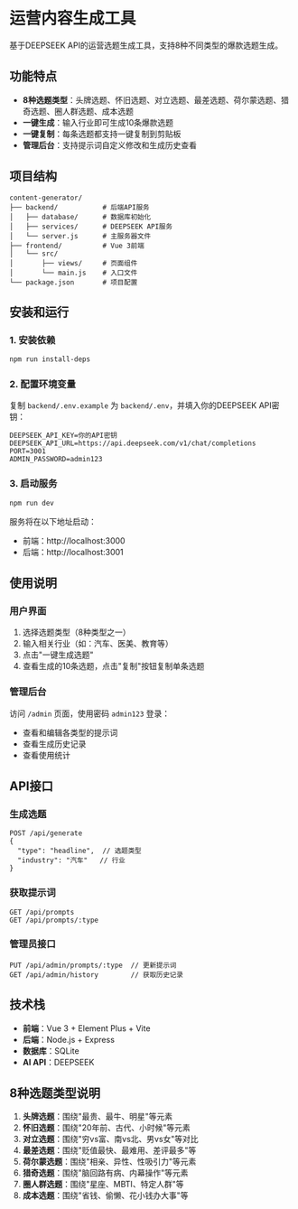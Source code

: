 # 运营内容生成工具

基于DEEPSEEK API的运营选题生成工具，支持8种不同类型的爆款选题生成。

## 功能特点

- **8种选题类型**：头牌选题、怀旧选题、对立选题、最差选题、荷尔蒙选题、猎奇选题、圈人群选题、成本选题
- **一键生成**：输入行业即可生成10条爆款选题
- **一键复制**：每条选题都支持一键复制到剪贴板
- **管理后台**：支持提示词自定义修改和生成历史查看

## 项目结构

```
content-generator/
├── backend/           # 后端API服务
│   ├── database/      # 数据库初始化
│   ├── services/      # DEEPSEEK API服务
│   └── server.js      # 主服务器文件
├── frontend/          # Vue 3前端
│   └── src/
│       ├── views/     # 页面组件
│       └── main.js    # 入口文件
└── package.json       # 项目配置
```

## 安装和运行

### 1. 安装依赖

```bash
npm run install-deps
```

### 2. 配置环境变量

复制 `backend/.env.example` 为 `backend/.env`，并填入你的DEEPSEEK API密钥：

```
DEEPSEEK_API_KEY=你的API密钥
DEEPSEEK_API_URL=https://api.deepseek.com/v1/chat/completions
PORT=3001
ADMIN_PASSWORD=admin123
```

### 3. 启动服务

```bash
npm run dev
```

服务将在以下地址启动：
- 前端：http://localhost:3000
- 后端：http://localhost:3001

## 使用说明

### 用户界面
1. 选择选题类型（8种类型之一）
2. 输入相关行业（如：汽车、医美、教育等）
3. 点击"一键生成选题"
4. 查看生成的10条选题，点击"复制"按钮复制单条选题

### 管理后台
访问 `/admin` 页面，使用密码 `admin123` 登录：
- 查看和编辑各类型的提示词
- 查看生成历史记录
- 查看使用统计

## API接口

### 生成选题
```
POST /api/generate
{
  "type": "headline",  // 选题类型
  "industry": "汽车"   // 行业
}
```

### 获取提示词
```
GET /api/prompts
GET /api/prompts/:type
```

### 管理员接口
```
PUT /api/admin/prompts/:type  // 更新提示词
GET /api/admin/history        // 获取历史记录
```

## 技术栈

- **前端**：Vue 3 + Element Plus + Vite
- **后端**：Node.js + Express
- **数据库**：SQLite
- **AI API**：DEEPSEEK

## 8种选题类型说明

1. **头牌选题**：围绕"最贵、最牛、明星"等元素
2. **怀旧选题**：围绕"20年前、古代、小时候"等元素
3. **对立选题**：围绕"穷vs富、南vs北、男vs女"等对比
4. **最差选题**：围绕"贬值最快、最难用、差评最多"等
5. **荷尔蒙选题**：围绕"相亲、异性、性吸引力"等元素
6. **猎奇选题**：围绕"脑回路有病、内幕操作"等元素
7. **圈人群选题**：围绕"星座、MBTI、特定人群"等
8. **成本选题**：围绕"省钱、偷懒、花小钱办大事"等